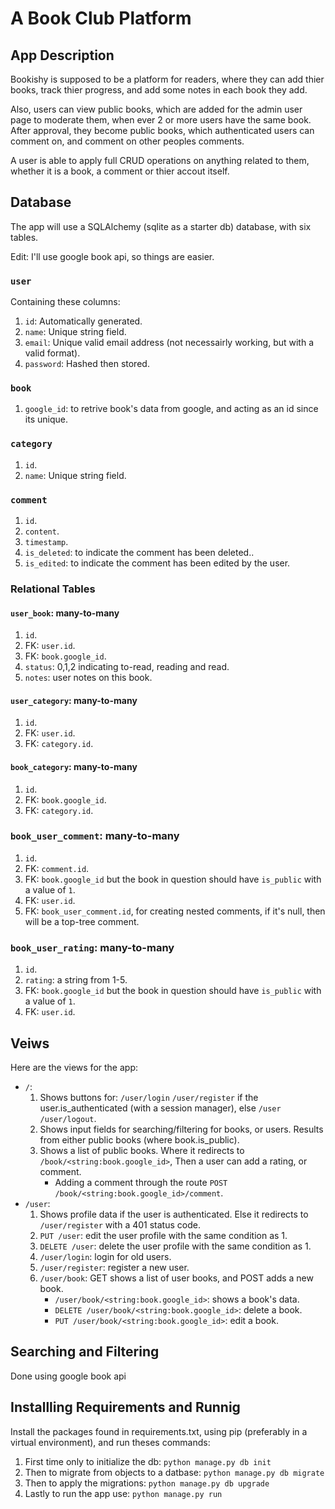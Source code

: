 # A Book Club Platform

## App Description

Bookishy is supposed to be a platform for readers, where they can add thier books, track thier progress, and add some notes in each book they add.

Also, users can view public books, which are added for the admin user page to moderate them, when ever 2 or more users have the same book. After approval, they become public books, which authenticated users can comment on, and comment on other peoples comments.

A user is able to apply full CRUD operations on anything related to them, whether it is a book, a comment or thier accout itself.

## Database

The app will use a SQLAlchemy (sqlite as a starter db) database, with six tables.

Edit: I'll use google book api, so things are easier.

### `user`

Containing these columns:

1. `id`: Automatically generated.
2. `name`: Unique string field.
3. `email`: Unique valid email address (not necessairly working, but with a valid format).
4. `password`: Hashed then stored.

### `book`

1. `google_id`: to retrive book's data from google, and acting as an id since its unique.

### `category`

1. `id`.
2. `name`: Unique string field.

### `comment`

1. `id`.
2. `content`.
3. `timestamp`.
4. `is_deleted`: to indicate the comment has been deleted..
5. `is_edited`: to indicate the comment has been edited by the user.

### Relational Tables

#### `user_book`: many-to-many

1. `id`.
2. FK: `user.id`.
3. FK: `book.google_id`.
4. `status`: 0,1,2 indicating to-read, reading and read.
5. `notes`: user notes on this book.

#### `user_category`: many-to-many

1. `id`.
2. FK: `user.id`.
3. FK: `category.id`.

#### `book_category`: many-to-many

1. `id`.
2. FK: `book.google_id`.
3. FK: `category.id`.

### `book_user_comment`: many-to-many

1. `id`.
2. FK: `comment.id`.
3. FK: `book.google_id` but the book in question should have `is_public` with a value of `1`.
4. FK: `user.id`.
5. FK: `book_user_comment.id`, for creating nested comments, if it's null, then will be a top-tree comment.

### `book_user_rating`: many-to-many

1. `id`.
2. `rating`: a string from 1-5.
3. FK: `book.google_id` but the book in question should have `is_public` with a value of `1`.
4. FK: `user.id`.

## Veiws

Here are the views for the app:

- `/`:
  1. Shows buttons for: `/user/login` `/user/register` if the user.is_authenticated (with a session manager), else `/user` `/user/logout`.
  2. Shows input fields for searching/filtering for books, or users. Results from either public books (where book.is_public).
  3. Shows a list of public books. Where it redirects to `/book/<string:book.google_id>`, Then a user can add a rating, or comment.
     * Adding a comment through the route `POST /book/<string:book.google_id>/comment`.
- `/user`:
  1. Shows profile data if the user is authenticated. Else it redirects to `/user/register` with a 401 status code.
  2.  `PUT /user`: edit the user profile with the same condition as 1.
  3.  `DELETE /user`: delete the user profile with the same condition as 1.
  4.  `/user/login`: login for old users.
  5.  `/user/register`: register a new user.
  6.  `/user/book`: GET shows a list of user books, and POST adds a new book.
      * `/user/book/<string:book.google_id>`: shows a book's data.
      * `DELETE /user/book/<string:book.google_id>`: delete a book.
      * `PUT /user/book/<string:book.google_id>`: edit a book.

## Searching and Filtering

Done using google book api

## Installling Requirements and Runnig

Install the packages found in  requirements.txt, using pip (preferably in a virtual environment), and run theses commands:

1. First time only to initialize the db: `python manage.py db init`
2. Then to migrate from objects to a datbase: `python manage.py db migrate`
3. Then to apply the migrations: `python manage.py db upgrade`
4. Lastly to run the app use: `python manage.py run`
